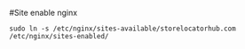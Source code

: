 #Site enable nginx

`sudo ln -s /etc/nginx/sites-available/storelocatorhub.com /etc/nginx/sites-enabled/`